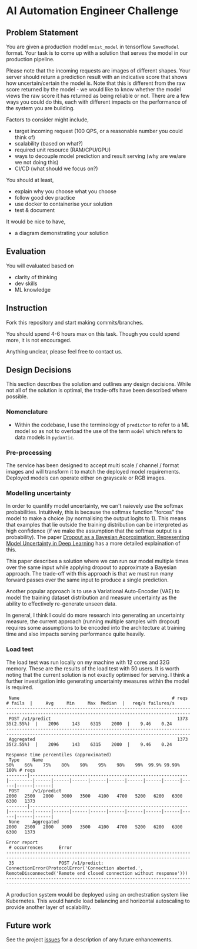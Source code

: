 AI Automation Engineer Challenge
================================

## Problem Statement

You are given a production model `mnist_model` in tensorflow `SavedModel` format. Your task is to come up with a
solution that serves the model in our production pipeline.

Please note that the incoming requests are images of different shapes. Your server should return a prediction result
with an indicative score that shows how uncertain/certain the model is. Note that this is different from the raw score returned by the model - we would like to know whether the model views the raw score it has returned as being reliable or not. There are a few ways you could do this, each with different impacts on the performance of the system you are building.

Factors to consider might include,

- target incoming request (100 QPS, or a reasonable number you could think of)
- scalability (based on what?)
- required unit resource (RAM/CPU/GPU)
- ways to decouple model prediction and result serving (why are we/are we not doing this)
- CI/CD (what should we focus on?)

You should at least,

- explain why you choose what you choose
- follow good dev practice
- use docker to containerise your solution
- test & document

It would be nice to have,

- a diagram demonstrating your solution


## Evaluation

You will evaluated based on

- clarity of thinking
- dev skills
- ML knowledge

## Instruction

Fork this repository and start making commits/branches.

You should spend 4-6 hours max on this task. Though you could spend more, it is not encouraged.

Anything unclear, please feel free to contact us.

## Design Decisions

This section describes the solution and outlines any design decisions. While not all of the solution is optimal,
the trade-offs have been described where possible.

### Nomenclature

- Within the codebase, I use the terminology of `predictor` to refer to a ML model so as not to overload the use of the
term `model` which refers to data models in `pydantic`.

### Pre-processing
The service has been designed to accept multi scale / channel / format images and will transform it to match the
deployed model requirements. Deployed models can operate either on grayscale or RGB images.

### Modelling uncertainty

In order to quantify model uncertainty, we can't naievely use the softmax probabilities. Intuitively, this is because
the softmax function "forces" the model to make a choice (by normalising the output logits to 1). This means that
examples that lie outside the training distribution can be interpreted as high confidence (if we make the assumption
that the softmax output is a probability). The paper [Dropout as a Bayesian Approximation: Representing Model Uncertainty in Deep Learning](http://proceedings.mlr.press/v48/gal16.pdf) has a more detailed explaination of this.

This paper describes a solution where we can run our model multiple times over the same input while applying dropout
to approximate a Bayesian approach. The trade-off with this approach is that we must run many forward passes over the
same input to produce a single prediction.

Another popular approach is to use a Variational Auto-Encoder (VAE) to model the training dataset distribution and
measure uncertainty as the ability to effectively re-generate unseen data.

In general, I think I could do more research into generating an uncertainty measure, the current approach
(running multiple samples with dropout) requires some assumptions to be encoded into the architecture at training time
and also impacts serving performance quite heavily.

### Load test

The load test was run locally on my machine with 12 cores and 32G memory. These are the results of the load test with
50 users. It is worth noting that the current solution is not exactly optimised for serving. I think a further
investigation into generating uncertainty measures within the model is required.

```
 Name                                                          # reqs      # fails  |     Avg     Min     Max  Median  |   req/s failures/s
--------------------------------------------------------------------------------------------------------------------------------------------
 POST /v1/predict                                                1373    35(2.55%)  |    2096     143    6315    2000  |    9.46    0.24
--------------------------------------------------------------------------------------------------------------------------------------------
 Aggregated                                                      1373    35(2.55%)  |    2096     143    6315    2000  |    9.46    0.24

Response time percentiles (approximated)
 Type     Name                                                              50%    66%    75%    80%    90%    95%    98%    99%  99.9% 99.99%   100% # reqs
--------|------------------------------------------------------------|---------|------|------|------|------|------|------|------|------|------|------|------|
 POST     /v1/predict                                                      2000   2500   2800   3000   3500   4100   4700   5200   6200   6300   6300   1373
--------|------------------------------------------------------------|---------|------|------|------|------|------|------|------|------|------|------|------|
 None     Aggregated                                                       2000   2500   2800   3000   3500   4100   4700   5200   6200   6300   6300   1373

Error report
 # occurrences      Error
--------------------------------------------------------------------------------------------------------------------------------------------
 35                 POST /v1/predict: ConnectionError(ProtocolError('Connection aborted.', RemoteDisconnected('Remote end closed connection without response')))
--------------------------------------------------------------------------------------------------------------------------------------------
```

A production system would be deployed using an orchestration system like Kubernetes. This would handle load balancing
and horizontal autoscaling to provide another layer of scalability.

## Future work

See the project [issues](https://github.com/martinabeleda/ai-auto-challenge/issues) for a description of any future
enhancements.
